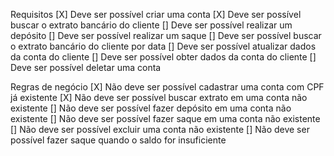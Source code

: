 Requisitos
[X] Deve ser possível criar uma conta
[X] Deve ser possível buscar o extrato bancário do cliente
[] Deve ser possível realizar um depósito
[] Deve ser possível realizar um saque
[] Deve ser possível buscar o extrato bancário do cliente por data
[] Deve ser possível atualizar dados da conta do cliente
[] Deve ser possível obter dados da conta do cliente
[] Deve ser possível deletar uma conta

Regras de negócio
[X] Não deve ser possível cadastrar uma conta com CPF já existente
[X] Não deve ser possível buscar extrato em uma conta não existente
[] Não deve ser possível fazer depósito em uma conta não existente
[] Não deve ser possível fazer saque em uma conta não existente
[] Não deve ser possível excluir uma conta não existente
[] Não deve ser possível fazer saque quando o saldo for insuficiente